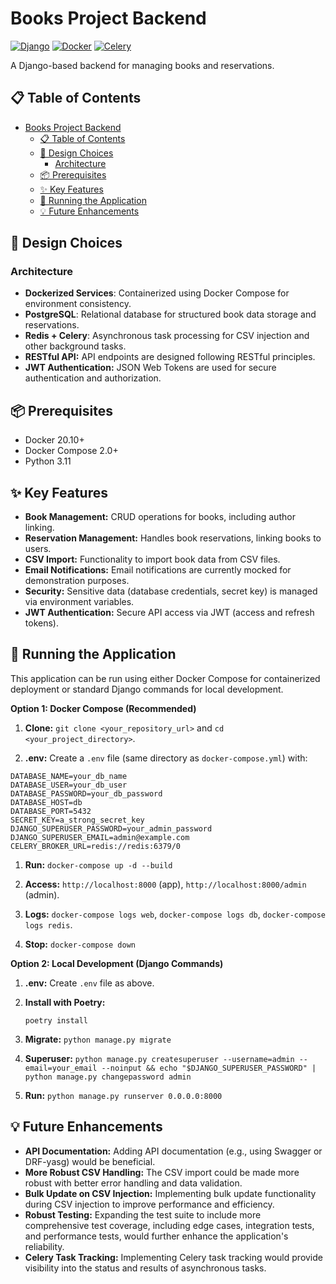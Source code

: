 # Books Project Backend

[![Django](https://img.shields.io/badge/Django-4.2-brightgreen)](https://www.djangoproject.com/)
[![Docker](https://img.shields.io/badge/Docker-Compose-blue)](https://docs.docker.com/compose/)
[![Celery](https://img.shields.io/badge/Celery-5.3%20|%20Redis-green)](https://docs.celeryq.dev/)

A Django-based backend for managing books and reservations.

## 📋 Table of Contents

- [Books Project Backend](#books-project-backend)
  - [📋 Table of Contents](#-table-of-contents)
  - [🎨 Design Choices](#-design-choices)
    - [Architecture](#architecture)
  - [📦 Prerequisites](#-prerequisites)
  - [✨ Key Features](#-key-features)
  - [🚀 Running the Application](#-running-the-application)
  - [💡 Future Enhancements](#-future-enhancements)

## 🎨 Design Choices

### Architecture

- **Dockerized Services**: Containerized using Docker Compose for environment consistency.
- **PostgreSQL**: Relational database for structured book data storage and reservations.
- **Redis + Celery**: Asynchronous task processing for CSV injection and other background tasks.
- **RESTful API:** API endpoints are designed following RESTful principles.
- **JWT Authentication:** JSON Web Tokens are used for secure authentication and authorization.

## 📦 Prerequisites

- Docker 20.10+
- Docker Compose 2.0+
- Python 3.11

## ✨ Key Features

- **Book Management:** CRUD operations for books, including author linking.
- **Reservation Management:** Handles book reservations, linking books to users.
- **CSV Import:** Functionality to import book data from CSV files.
- **Email Notifications:** Email notifications are currently mocked for demonstration purposes.
- **Security:** Sensitive data (database credentials, secret key) is managed via environment variables.
- **JWT Authentication:** Secure API access via JWT (access and refresh tokens).

## 🚀 Running the Application

This application can be run using either Docker Compose for containerized deployment or standard Django commands for local development.

**Option 1: Docker Compose (Recommended)**

1. **Clone:** `git clone <your_repository_url>` and `cd <your_project_directory>`.

2. **.env:** Create a `.env` file (same directory as `docker-compose.yml`) with:

```
DATABASE_NAME=your_db_name
DATABASE_USER=your_db_user
DATABASE_PASSWORD=your_db_password
DATABASE_HOST=db
DATABASE_PORT=5432
SECRET_KEY=a_strong_secret_key
DJANGO_SUPERUSER_PASSWORD=your_admin_password
DJANGO_SUPERUSER_EMAIL=admin@example.com
CELERY_BROKER_URL=redis://redis:6379/0
```

1. **Run:** `docker-compose up -d --build`

2. **Access:** `http://localhost:8000` (app), `http://localhost:8000/admin` (admin).

3. **Logs:** `docker-compose logs web`, `docker-compose logs db`, `docker-compose logs redis`.

4. **Stop:** `docker-compose down`

**Option 2: Local Development (Django Commands)**

1. **.env:** Create `.env` file as above.

2. **Install with Poetry:**

   `poetry install`

3. **Migrate:** `python manage.py migrate`

4. **Superuser:** `python manage.py createsuperuser --username=admin --email=your_email --noinput && echo "$DJANGO_SUPERUSER_PASSWORD" | python manage.py changepassword admin`

5. **Run:** `python manage.py runserver 0.0.0.0:8000`

## 💡 Future Enhancements

- **API Documentation:** Adding API documentation (e.g., using Swagger or DRF-yasg) would be beneficial.
- **More Robust CSV Handling:** The CSV import could be made more robust with better error handling and data validation.
- **Bulk Update on CSV Injection:** Implementing bulk update functionality during CSV injection to improve performance and efficiency.
- **Robust Testing:** Expanding the test suite to include more comprehensive test coverage, including edge cases, integration tests, and performance tests, would further enhance the application's reliability.
- **Celery Task Tracking:** Implementing Celery task tracking would provide visibility into the status and results of asynchronous tasks.
